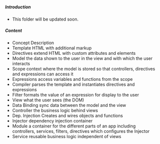 ##### Introduction
- This folder will be updated soon. 

##### Content
- Concept	        Description
- Template	        HTML with additional markup
- Directives	    extend HTML with custom attributes and elements
- Model	            the data shown to the user in the view and with which the user interacts
- Scope	            context where the model is stored so that controllers, directives and expressions can access it
- Expressions	    access variables and functions from the scope
- Compiler	        parses the template and instantiates directives and expressions
- Filter	        formats the value of an expression for display to the user
- View	            what the user sees (the DOM)
- Data Binding	    sync data between the model and the view
- Controller	    the business logic behind views
- Dep. Injection    Creates and wires objects and functions
- Injector	        dependency injection container
- Module	        a container for the different parts of an app including controllers, services, filters, directives which configures the Injector
- Service	        reusable business logic independent of views